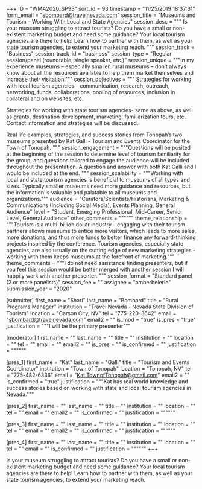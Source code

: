 +++
ID = "WMA2020_SP93"
sort_id = 93
timestamp = "11/25/2019 18:37:31"
form_email = "sbombard@travelnevada.com"
session_title = "Museums and Tourism – Working With Local and State Agencies"
session_desc = """
Is your museum struggling to attract tourists?  Do you have a small or non-existent marketing budget and need some guidance?  Your local tourism agencies are there to help!  Learn how to partner with them, as well as your state tourism agencies, to extend your marketing reach.
"""
session_track = "Business"
session_track_id = "business"
session_type = "Regular session/panel (roundtable, single speaker, etc.)"
session_unique = """In my experience museums – especially smaller, rural museums – don’t always know about all the resources available to help them market themselves and increase their visitation."""
session_objectives = """
Strategies for working with local tourism agencies – communication, research, outreach, networking, funds, collaborations, pooling of resources, inclusion in collateral and on websites, etc.

Strategies for working with state tourism agencies- same as above, as well as grants, destination development, marketing, familiarization tours, etc.  Contact information and strategies will be discussed.

Real life examples, strategies, and success stories from Tonopah’s two museums presented by Kat Galli - Tourism and Events Coordinator for the Town of Tonopah.
"""
session_engagement = """Questions will be posited at the beginning of the session to determine level of tourism familiarity for the group, and questions tailored to engage the audience will be included throughout the presentation.  A question and answer with both Kat Galli and I would be included at the end.  """
session_scalability = """Working with local and state tourism agencies is beneficial to museums of all types and sizes.  Typically smaller museums need more guidance and resources, but the information is valuable and palatable to all museums and organizations."""
audience = "Curators/Scientists/Historians, Marketing & Communications (Including Social Media), Events Planning, General Audience"
level = "Student, Emerging Professional, Mid-Career, Senior Level, General Audience"
other_comments = """"""
theme_relationship = """Tourism is a multi-billion dollar industry – engaging with their tourism partners allows museums to entice more visitors, which leads to more sales, more donations, and thus more funds to better finance any forward-thinking projects inspired by the conference.  Tourism agencies, especially state agencies, are also usually on the cutting edge of new marketing strategies - working with them keeps museums at the forefront of marketing."""
theme_comments = """I do not need assistance finding presenters, but if you feel this session would be better merged with another session I will happily work with another presenter. """
session_format = "Standard panel (2 or more panelists)"
session_fee = ""
assignee = "amberbeierle"
submission_year = "2020"

[submitter]
first_name = "Shari"
last_name = "Bombard"
title = "Rural Programs Manager"
institution = "Travel Nevada - Nevada State Division of Tourism"
location = "Carson City, NV"
tel = "775-220-3642"
email = "sbombard@travelnevada.com"
email2 = ""
is_mod = "true"
is_pres = "true"
justification = """I will be the primary presenter"""

[moderator]
first_name = ""
last_name = ""
title = ""
institution = ""
location = ""
tel = ""
email = ""
email2 = ""
is_pres = ""
is_confirmed = ""
justification = """"""

[pres_1]
first_name = "Kat"
last_name = "Galli"
title = "Tourism and Events Coordinator"
institution = "Town of Tonopah"
location = "Tonopah, NV"
tel = "775-482-6336"
email = "Kat.TownofTonopah@gmail.com"
email2 = ""
is_confirmed = "true"
justification = """Kat has real world knowledge and success stories based on working with state and local tourism agencies in Nevada."""

[pres_2]
first_name = ""
last_name = ""
title = ""
institution = ""
location = ""
tel = ""
email = ""
email2 = ""
is_confirmed = ""
justification = """"""

[pres_3]
first_name = ""
last_name = ""
title = ""
institution = ""
location = ""
tel = ""
email = ""
email2 = ""
is_confirmed = ""
justification = """"""

[pres_4]
first_name = ""
last_name = ""
title = ""
institution = ""
location = ""
tel = ""
email = ""
is_confirmed = ""
justification = """"""
+++

Is your museum struggling to attract tourists?  Do you have a small or non-existent marketing budget and need some guidance?  Your local tourism agencies are there to help!  Learn how to partner with them, as well as your state tourism agencies, to extend your marketing reach.
